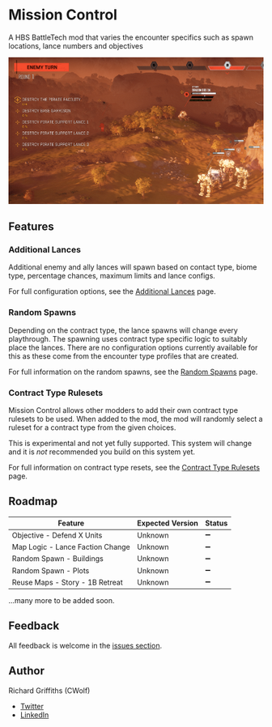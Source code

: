 # Mission Control

A HBS BattleTech mod that varies the encounter specifics such as spawn locations, lance numbers and objectives

![Additional Lances](./docs/images/additional-lances.png)

## Features

### Additional Lances

Additional enemy and ally lances will spawn based on contact type, biome type, percentage chances, maximum limits and lance configs.

For full configuration options, see the [Additional Lances](./docs/additional-lances.md) page.

### Random Spawns

Depending on the contract type, the lance spawns will change every playthrough. The spawning uses contract type specific logic to suitably place the lances. There are no configuration options currently available for this as these come from the encounter type profiles that are created.

For full information on the random spawns, see the [Random Spawns](./docs/random-spawns.md) page.

### Contract Type Rulesets

Mission Control allows other modders to add their own contract type rulesets to be used. When added to the mod, the mod will randomly select a ruleset for a contract type from the given choices.

This is experimental and not yet fully supported. This system will change and it is _not_ recommended you build on this system yet.

For full information on contract type resets, see the [Contract Type Rulesets](./docs/contract-type-rulesets.md) page.

## Roadmap

| Feature | Expected Version | Status  |
| ------- | ---------------- | ------- |
| Objective - Defend X Units | Unknown | :heavy_minus_sign: |
| Map Logic - Lance Faction Change | Unknown | :heavy_minus_sign: |
| Random Spawn - Buildings | Unknown | :heavy_minus_sign: |
| Random Spawn - Plots | Unknown | :heavy_minus_sign: |
| Reuse Maps - Story - 1B Retreat | Unknown | :heavy_minus_sign: |

...many more to be added soon.

## Feedback

All feedback is welcome in the [issues section](https://github.com/CWolfs/MissionControl/issues).

## Author

Richard Griffiths (CWolf)
  * [Twitter](https://twitter.com/CWolf)
  * [LinkedIn](https://www.linkedin.com/in/richard-griffiths-436b7a19/)